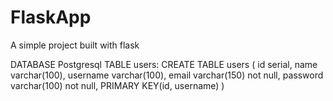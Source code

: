 # FlaskApp
A simple project built with flask


DATABASE Postgresql
TABLE users:
CREATE TABLE users (
    id serial,
    name varchar(100),
    username varchar(100),
    email varchar(150) not null,
    password varchar(100) not null,
    PRIMARY KEY(id, username)
    )
